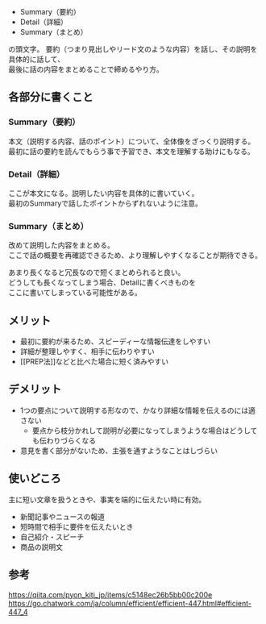* Summary（要約）
* Detail（詳細）
* Summary（まとめ）

の頭文字。
要約（つまり見出しやリード文のような内容）を話し、その説明を具体的に話して、  
最後に話の内容をまとめることで締めるやり方。

## 各部分に書くこと
### Summary（要約）
本文（説明する内容、話のポイント）について、全体像をざっくり説明する。  
最初に話の要約を読んでもらう事で予習でき、本文を理解する助けにもなる。

### Detail（詳細）
ここが本文になる。説明したい内容を具体的に書いていく。  
最初のSummaryで話したポイントからずれないように注意。

### Summary（まとめ）
改めて説明した内容をまとめる。  
ここで話の概要を再確認できるため、より理解しやすくなることが期待できる。

あまり長くなると冗長なので短くまとめられると良い。  
どうしても長くなってしまう場合、Detailに書くべきものを  
ここに書いてしまっている可能性がある。

## メリット
* 最初に要約が来るため、スピーディーな情報伝達をしやすい
* 詳細が整理しやすく、相手に伝わりやすい
* [[PREP法]]などと比べた場合に短く済みやすい

## デメリット
* 1つの要点について説明する形なので、かなり詳細な情報を伝えるのには適さない
  - 要点から枝分かれして説明が必要になってしまうような場合はどうしても伝わりづらくなる
* 意見を書く部分がないため、主張を通すようなことはしづらい

## 使いどころ
主に短い文章を扱うときや、事実を端的に伝えたい時に有効。  

* 新聞記事やニュースの報道
* 短時間で相手に要件を伝えたいとき
* 自己紹介・スピーチ
* 商品の説明文

## 参考
https://qiita.com/pyon_kiti_jp/items/c5148ec26b5bb00c200e  
https://go.chatwork.com/ja/column/efficient/efficient-447.html#efficient-447_4